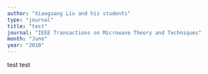 ```yaml
---
author: "Xiaoguang Liu and his students"
type: "journal"
title: "test"
journal: "IEEE Transactions on Microwave Theory and Techniques"
month: "June"
year: "2010"
---
```


test test
